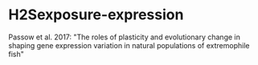 # H2Sexposure-expression
Passow et al. 2017: "The roles of plasticity and evolutionary change in shaping gene expression variation in natural populations of extremophile fish"
